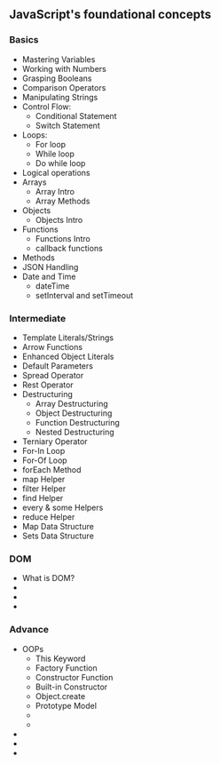 <h2>JavaScript's foundational concepts</h2>
<h3>Basics</h3>
<ul> 
  <li>Mastering Variables</li>
  <li>Working with Numbers</li>
  <li>Grasping Booleans</li>
  <li> Comparison Operators</li>
  <li>Manipulating Strings</li>
  <li>Control Flow:
    <ul> 
      <li>Conditional Statement</li>
      <li>Switch Statement</li>
    </ul>
  </li>
  <li>Loops:
    <ul>
      <li>For loop</li>
      <li>While loop</li>
      <li>Do while loop</li>
    </ul>
  </li>
  <li>Logical operations</li>
  <li>Arrays
    <ul>
      <li>Array Intro</li>
      <li>Array Methods</li>
    </ul>
  </li>
  <li>Objects
    <ul>
      <li>Objects Intro</li>
    </ul>
  </li>
  <li>Functions
    <ul>
      <li>Functions Intro</li>
      <li>callback functions</li>
    </ul>
  </li>
  <li>Methods</li>
  <li>JSON Handling</li>
  <li>Date and Time
    <ul>
      <li>dateTime</li>
      <li>setInterval and setTimeout</li>
    </ul>
  </li>
</ul>
<h3>Intermediate</h3>
<ul>
  <li>Template Literals/Strings</li>
  <li>Arrow Functions</li>
  <li>Enhanced Object Literals</li>
  <li>Default Parameters </li>
  <li>Spread Operator</li>
  <li>Rest Operator</li>
  <li>Destructuring
    <ul>
      <li>Array Destructuring</li>
      <li>Object Destructuring</li>
      <li>Function Destructuring</li>
      <li>Nested Destructuring</li>
    </ul>
  </li>
  <li>Terniary Operator</li>
  <li>For-In Loop</li>
  <li>For-Of Loop</li>
  <li>forEach Method</li>
  <li>map Helper</li>
  <li>filter Helper</li>
  <li>find Helper</li>
  <li>every & some Helpers</li>
  <li>reduce Helper</li>
  <li>Map Data Structure</li>
  <li>Sets Data Structure</li>
</ul>
<h3>DOM</h3>
<ul>
  <li>What is DOM?</li>
  <li></li>
  <li></li>
  <li></li>
</ul>
<h3>Advance</h3>
<ul>
  <li> OOPs
    <ul>
      <li>This Keyword</li>
      <li>Factory Function</li>
      <li>Constructor Function</li>
      <li>Built-in Constructor</li>
      <li>Object.create</li>
      <li>Prototype Model</li>
      <li></li>
      <li></li>
    </ul>
  </li>
  <li></li>
  <li></li>
  <li></li>
</ul>
